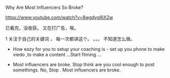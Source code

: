 

Why Are Most Influencers So Broke?

https://www.youtube.com/watch?v=8wgdyg9iX2w   

已看完，没收获。   又在打广告，唉。

1 关注于自己的关键词 ，   每一次都讲这个。 。。。 不知道怎么做。

- How eazy for you to setup your coaching is - set up you phone to make viedo ,to make a content ...Start filming ...

- Most influencers are broke. Stop think are you cool enough to post somethings. No, Stop . Most influencers are broke.

